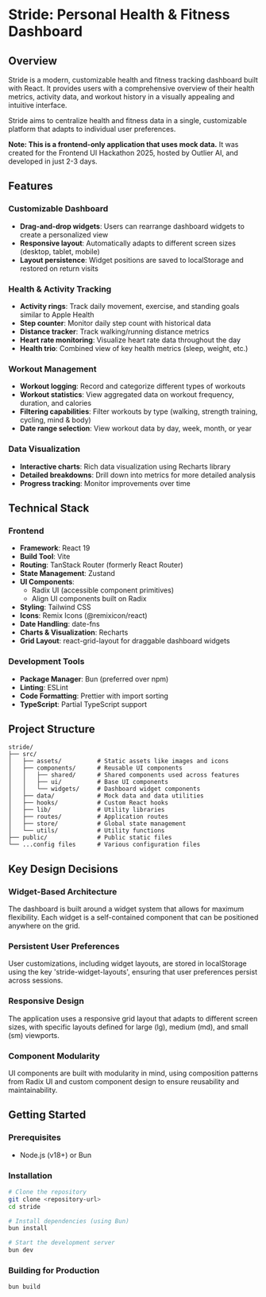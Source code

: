 # Stride: Personal Health & Fitness Dashboard

## Overview

Stride is a modern, customizable health and fitness tracking dashboard built with React. It provides users with a comprehensive overview of their health metrics, activity data, and workout history in a visually appealing and intuitive interface.

Stride aims to centralize health and fitness data in a single, customizable platform that adapts to individual user preferences.

**Note: This is a frontend-only application that uses mock data.** It was created for the Frontend UI Hackathon 2025, hosted by Outlier AI, and developed in just 2-3 days.

## Features

### Customizable Dashboard

- **Drag-and-drop widgets**: Users can rearrange dashboard widgets to create a personalized view
- **Responsive layout**: Automatically adapts to different screen sizes (desktop, tablet, mobile)
- **Layout persistence**: Widget positions are saved to localStorage and restored on return visits

### Health & Activity Tracking

- **Activity rings**: Track daily movement, exercise, and standing goals similar to Apple Health
- **Step counter**: Monitor daily step count with historical data
- **Distance tracker**: Track walking/running distance metrics
- **Heart rate monitoring**: Visualize heart rate data throughout the day
- **Health trio**: Combined view of key health metrics (sleep, weight, etc.)

### Workout Management

- **Workout logging**: Record and categorize different types of workouts
- **Workout statistics**: View aggregated data on workout frequency, duration, and calories
- **Filtering capabilities**: Filter workouts by type (walking, strength training, cycling, mind & body)
- **Date range selection**: View workout data by day, week, month, or year

### Data Visualization

- **Interactive charts**: Rich data visualization using Recharts library
- **Detailed breakdowns**: Drill down into metrics for more detailed analysis
- **Progress tracking**: Monitor improvements over time

## Technical Stack

### Frontend

- **Framework**: React 19
- **Build Tool**: Vite
- **Routing**: TanStack Router (formerly React Router)
- **State Management**: Zustand
- **UI Components**:
  - Radix UI (accessible component primitives)
  - Align UI components built on Radix
- **Styling**: Tailwind CSS
- **Icons**: Remix Icons (@remixicon/react)
- **Date Handling**: date-fns
- **Charts & Visualization**: Recharts
- **Grid Layout**: react-grid-layout for draggable dashboard widgets

### Development Tools

- **Package Manager**: Bun (preferred over npm)
- **Linting**: ESLint
- **Code Formatting**: Prettier with import sorting
- **TypeScript**: Partial TypeScript support

## Project Structure

```
stride/
├── src/
│   ├── assets/          # Static assets like images and icons
│   ├── components/      # Reusable UI components
│   │   ├── shared/      # Shared components used across features
│   │   ├── ui/          # Base UI components
│   │   └── widgets/     # Dashboard widget components
│   ├── data/            # Mock data and data utilities
│   ├── hooks/           # Custom React hooks
│   ├── lib/             # Utility libraries
│   ├── routes/          # Application routes
│   ├── store/           # Global state management
│   └── utils/           # Utility functions
├── public/              # Public static files
└── ...config files      # Various configuration files
```

## Key Design Decisions

### Widget-Based Architecture

The dashboard is built around a widget system that allows for maximum flexibility. Each widget is a self-contained component that can be positioned anywhere on the grid.

### Persistent User Preferences

User customizations, including widget layouts, are stored in localStorage using the key 'stride-widget-layouts', ensuring that user preferences persist across sessions.

### Responsive Design

The application uses a responsive grid layout that adapts to different screen sizes, with specific layouts defined for large (lg), medium (md), and small (sm) viewports.

### Component Modularity

UI components are built with modularity in mind, using composition patterns from Radix UI and custom component design to ensure reusability and maintainability.

## Getting Started

### Prerequisites

- Node.js (v18+) or Bun

### Installation

```bash
# Clone the repository
git clone <repository-url>
cd stride

# Install dependencies (using Bun)
bun install

# Start the development server
bun dev
```

### Building for Production

```bash
bun build
```
